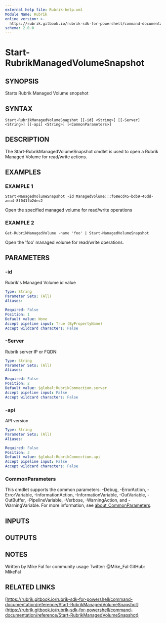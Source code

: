 ```yaml
---
external help file: Rubrik-help.xml
Module Name: Rubrik
online version: >-
  https://rubrik.gitbook.io/rubrik-sdk-for-powershell/command-documentation/reference/Start-RubrikManagedVolumeSnapshot
schema: 2.0.0
---
```


# Start-RubrikManagedVolumeSnapshot

## SYNOPSIS

Starts Rubrik Managed Volume snopshot

## SYNTAX

```text
Start-RubrikManagedVolumeSnapshot [[-id] <String>] [[-Server] <String>] [[-api] <String>] [<CommonParameters>]
```

## DESCRIPTION

The Start-RubrikManagedVolumeSnapshot cmdlet is used to open a Rubrik Managed Volume for read/write actions.

## EXAMPLES

### EXAMPLE 1

```text
Start-ManagedVolumeSnapshot -id ManagedVolume:::f68ecd45-bdb9-46dd-aea4-8f041fb2dec2
```

Open the specified managed volume for read/write operations

### EXAMPLE 2

```text
Get-RubrikManagedVolume -name 'foo' | Start-ManagedVolumeSnapshot
```

Open the 'foo' managed volume for read/write operations.

## PARAMETERS

### -id

Rubrik's Managed Volume id value

```yaml
Type: String
Parameter Sets: (All)
Aliases:

Required: False
Position: 1
Default value: None
Accept pipeline input: True (ByPropertyName)
Accept wildcard characters: False
```

### -Server

Rubrik server IP or FQDN

```yaml
Type: String
Parameter Sets: (All)
Aliases:

Required: False
Position: 2
Default value: $global:RubrikConnection.server
Accept pipeline input: False
Accept wildcard characters: False
```

### -api

API version

```yaml
Type: String
Parameter Sets: (All)
Aliases:

Required: False
Position: 3
Default value: $global:RubrikConnection.api
Accept pipeline input: False
Accept wildcard characters: False
```

### CommonParameters

This cmdlet supports the common parameters: -Debug, -ErrorAction, -ErrorVariable, -InformationAction, -InformationVariable, -OutVariable, -OutBuffer, -PipelineVariable, -Verbose, -WarningAction, and -WarningVariable. For more information, see [about\_CommonParameters](http://go.microsoft.com/fwlink/?LinkID=113216).

## INPUTS

## OUTPUTS

## NOTES

Written by Mike Fal for community usage Twitter: @Mike\_Fal GitHub: MikeFal

## RELATED LINKS

[https://rubrik.gitbook.io/rubrik-sdk-for-powershell/command-documentation/reference/Start-RubrikManagedVolumeSnapshot](https://rubrik.gitbook.io/rubrik-sdk-for-powershell/command-documentation/reference/Start-RubrikManagedVolumeSnapshot)

